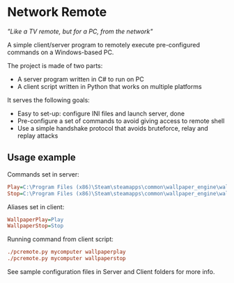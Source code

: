 # Network Remote

_"Like a TV remote, but for a PC, from the network"_

A simple client/server program to remotely execute pre-configured commands on a Windows-based PC.

The project is made of two parts:
* A server program written in C# to run on PC
* A client script written in Python that works on multiple platforms

It serves the following goals:
* Easy to set-up: configure INI files and launch server, done
* Pre-configure a set of commands to avoid giving access to remote shell
* Use a simple handshake protocol that avoids bruteforce, relay and replay attacks

## Usage example

Commands set in server:

```ini
Play=C:\Program Files (x86)\Steam\steamapps\common\wallpaper_engine\wallpaper64.exe|-control play
Stop=C:\Program Files (x86)\Steam\steamapps\common\wallpaper_engine\wallpaper64.exe|-control stop
```

Aliases set in client:

```ini
WallpaperPlay=Play
WallpaperStop=Stop
```

Running command from client script:

```ini
./pcremote.py mycomputer wallpaperplay
./pcremote.py mycomputer wallpaperstop
```

See sample configuration files in Server and Client folders for more info.
